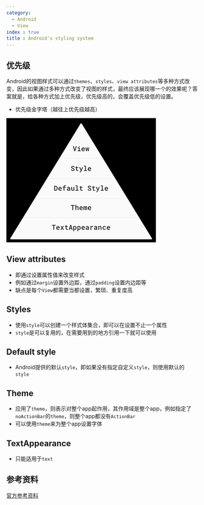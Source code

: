 ```yaml
---
category:
  - Android
  - View
index : true
title : Android's styling system
---
```


## 优先级

Android的视图样式可以通过`themes`、`styles`、`view attributes`等多种方式改变，因此如果通过多种方式改变了视图的样式，最终应该展现哪一个的效果呢？答案就是，给各种方式加上优先级，优先级高的，会覆盖优先级低的设置。

- 优先级金字塔（越往上优先级越高）

![image-20220601114147767](https://raw.githubusercontent.com/CoderWDD/myImages/main/blog_images/image-20220601114147767.png)

## View attributes

- 即通过设置属性值来改变样式
- 例如通过`margin`设置外边距，通过`padding`设置内边距等
- 缺点是每个`View`都需要当都设置，繁琐、重复度高

## Styles

- 使用`style`可以创建一个样式体集合，即可以在设置不止一个属性
- `style`是可以复用的，在需要用到的地方引用一下就可以使用

## Default style

- Android提供的默认`style`，即如果没有指定自定义`style`，则使用默认的`style`

## Theme

- 应用了`theme`，则表示对整个app起作用，其作用域是整个app，例如指定了`noActionBar`的`theme`，则整个app都没有`ActionBar`
- 可以使用`theme`来为整个app设置字体

## TextAppearance

- 只能适用于`text`

## 参考资料

[官方参考资料](https://developer.android.com/codelabs/kotlin-android-training-styles-and-themes?index=..%2F..android-kotlin-fundamentals#2)
